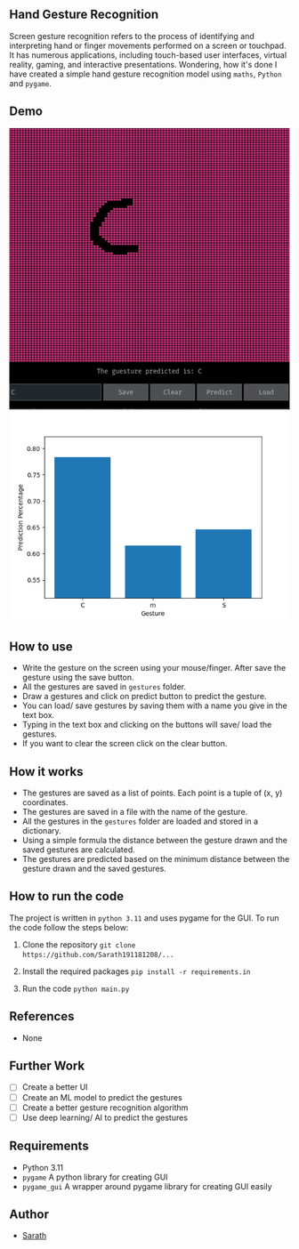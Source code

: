 ## Hand Gesture Recognition 
Screen gesture recognition refers to the process of identifying and interpreting hand or finger movements performed on a screen or touchpad. It has numerous applications, including touch-based user interfaces, virtual reality, gaming, and interactive presentations. Wondering, how it's done I have created a simple hand gesture recognition model using `maths`, `Python` and `pygame`.

## Demo 
![Screenshot of the UI](./screenshots/Screenshot%202023-05-02%20144514.png)
![Screenshot of the chart](./screenshots/prediction_percentages.png)

## How to use 
- Write the gesture on the screen using your mouse/finger. After save the gesture using the save button.
- All the gestures are saved in `gestures` folder.
- Draw a gestures and click on predict button to predict the gesture.
- You can load/ save gestures by saving them with a name you give in the text box.
- Typing in the text box and clicking on the buttons will save/ load the gestures.
- If you want to clear the screen click on the clear button.
  
## How it works
- The gestures are saved as a list of points. Each point is a tuple of (x, y) coordinates.
- The gestures are saved in a file with the name of the gesture.
- All the gestures in the `gestures` folder are loaded and stored in a dictionary.
- Using a simple formula the distance between the gesture drawn and the saved gestures are calculated.
- The gestures are predicted based on the minimum distance between the gesture drawn and the saved gestures.


## How to run the code
The project is written in `python 3.11` and uses pygame for the GUI. To run the code follow the steps below:

1. Clone the repository
```git clone https://github.com/Sarath191181208/...```

2. Install the required packages
``` pip install -r requirements.in ```

1. Run the code
``` python main.py ```

## References
- None 

## Further Work
-[ ] Create a better UI
-[ ] Create an ML model to predict the gestures
-[ ] Create a better gesture recognition algorithm
-[ ] Use deep learning/ AI to predict the gestures

## Requirements
- Python 3.11
- `pygame` A python library for creating GUI
- `pygame_gui` A wrapper around pygame library for creating GUI easily

## Author
- [Sarath](https://github.com/Sarath191181208)